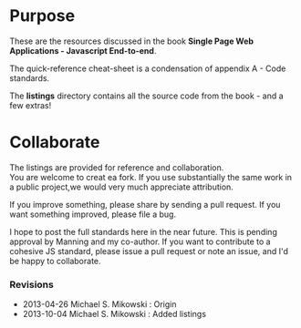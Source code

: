 # Purpose

These are the resources discussed in the book 
**Single Page Web Applications - Javascript End-to-end**.

The quick-reference cheat-sheet is a condensation of 
appendix A - Code standards.

The **listings** directory contains all the source code
from the book - and a few extras!

# Collaborate

The listings are provided for reference and collaboration.  
You are welcome to creat ea fork.  If you use substantially 
the same work in a public project,we would very much appreciate
attribution.

If you improve something, please share by sending a pull request.
If you want something improved, please file a bug.

I hope to post the full standards here in the near future.
This is pending approval by Manning and my co-author.
If you want to contribute to a cohesive JS standard, please
issue a pull request or note an issue, and I'd be happy to
collaborate.

### Revisions

- 2013-04-26 Michael S. Mikowski : Origin
- 2013-10-04 Michael S. Mikowski : Added listings

